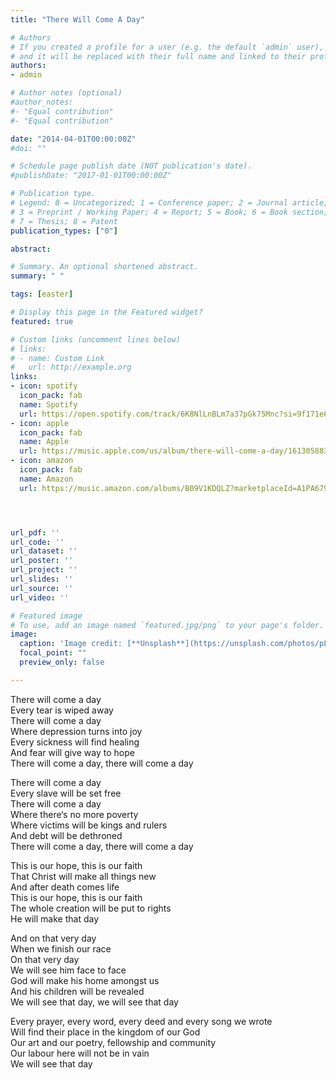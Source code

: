 ```yaml
---  
title: "There Will Come A Day"

# Authors
# If you created a profile for a user (e.g. the default `admin` user), write the username (folder name) here 
# and it will be replaced with their full name and linked to their profile.
authors:
- admin

# Author notes (optional)
#author_notes:
#- "Equal contribution"
#- "Equal contribution"

date: "2014-04-01T00:00:00Z"
#doi: ""

# Schedule page publish date (NOT publication's date).
#publishDate: "2017-01-01T00:00:00Z"

# Publication type.
# Legend: 0 = Uncategorized; 1 = Conference paper; 2 = Journal article;
# 3 = Preprint / Working Paper; 4 = Report; 5 = Book; 6 = Book section;
# 7 = Thesis; 8 = Patent
publication_types: ["0"]

abstract: 

# Summary. An optional shortened abstract.
summary: " "

tags: [easter]

# Display this page in the Featured widget?
featured: true

# Custom links (uncomment lines below)
# links:
# - name: Custom Link
#   url: http://example.org
links:
- icon: spotify
  icon_pack: fab
  name: Spotify
  url: https://open.spotify.com/track/6K8NlLnBLm7a37pGk75Mnc?si=9f171e603c784ec6
- icon: apple
  icon_pack: fab
  name: Apple
  url: https://music.apple.com/us/album/there-will-come-a-day/1613058837?i=1613058839
- icon: amazon
  icon_pack: fab
  name: Amazon
  url: https://music.amazon.com/albums/B09V1KDQLZ?marketplaceId=A1PA6795UKMFR9&musicTerritory=DE&ref=dm_sh_hM7MPaiOsQE24ENM7XvYKGIcO&trackAsin=B09V1LK23V




url_pdf: ''
url_code: ''
url_dataset: ''
url_poster: ''
url_project: ''
url_slides: ''
url_source: ''
url_video: ''

# Featured image
# To use, add an image named `featured.jpg/png` to your page's folder. 
image:
  caption: 'Image credit: [**Unsplash**](https://unsplash.com/photos/pLCdAaMFLTE)'
  focal_point: ""
  preview_only: false

---
```


There will come a day  
Every tear is wiped away  
There will come a day  
Where depression turns into joy  
Every sickness will find healing  
And fear will give way to hope  
There will come a day, there will come a day  

There will come a day  
Every slave will be set free  
There will come a day  
Where there‘s no more poverty  
Where victims will be kings and rulers  
And debt will be dethroned  
There will come a day, there will come a day  

This is our hope, this is our faith  
That Christ will make all things new  
And after death comes life  
This is our hope, this is our faith  
The whole creation will be put to rights  
He will make that day  

And on that very day  
When we finish our race  
On that very day  
We will see him face to face  
God will make his home amongst us  
And his children will be revealed  
We will see that day, we will see that day  

Every prayer, every word, every deed and every song we wrote  
Will find their place in the kingdom of our God  
Our art and our poetry, fellowship and community  
Our labour here will not be in vain  
We will see that day  
